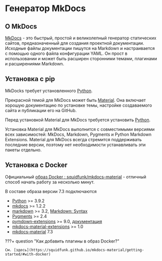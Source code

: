 # Генератор MkDocs

## О MkDocs

[MkDocs](https://www.mkdocs.org/) - это быстрый, простой и великолепный генератор статических сайтов, предназначенный для создания проектной документации. Исходные файлы документации пишутся на Markdown и настраивается с помощью одного файла конфигурации YAML. Он прост в использовании и может быть расширен сторонними темами, плагинами и расширениями Markdown.

## Установка с pip

MkDocks требует установленного [Python](https://www.python.org/).

Прекрасной темой для MkDocs может быть [Material](https://squidfunk.github.io/mkdocs-material/). Она включает хорошую документацию по установке темы, настройке создаваемого сайта и публикации его на GitHub.

Перед установкой Material для MkDocs требуется установить [Python](https://www.python.org/downloads/).

Установка Material для MkDocs выполнится с совместимыми версиями всех зависимостей: MkDocs, Markdown, Pygments и Python Markdown Extensions. Material для MkDocs всегда стремится поддерживать последние версии, поэтому нет необходимости устанавливать эти пакеты отдельно.

## Установка с Docker

Официальный [образ Docker : squidfunk/mkdocs-material](https://hub.docker.com/r/squidfunk/mkdocs-material/) - отличный способ начать работу за несколько минут.

В составе образа версии 7.3 подключаются

- [Python](https://www.python.org/) >= 3.9.2
- [mkdocs](https://www.mkdocs.org/) >= 1.2.2
- [markdown](https://python-markdown.github.io/) >= 3.2, [Markdown: Syntax](https://daringfireball.net/projects/markdown/syntax)
- [Pygments](https://pygments.org/) >= 2.4
- [pymdown-extensions](https://facelessuser.github.io/pymdown-extensions/) >= 9.0, [документация](https://facelessuser.github.io/pymdown-extensions/)
- [mkdocs-material-extensions](https://pypi.org/project/mkdocs-material-extensions/) >= 1.0
- [mkdocs-material](https://github.com/squidfunk/mkdocs-material/releases/tag/7.3.0) 7.3

???+ question "Как добавить плагины в образ Docker?"

    См. [здесь](https://squidfunk.github.io/mkdocs-material/getting-started/#with-docker)
